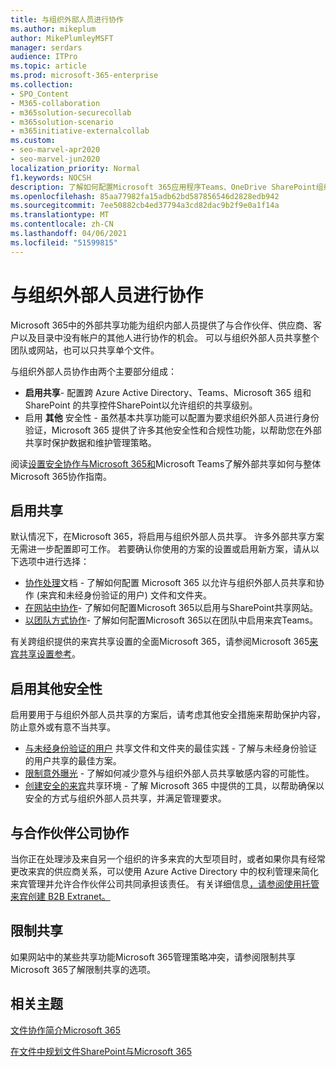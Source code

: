 ```yaml
---
title: 与组织外部人员进行协作
ms.author: mikeplum
author: MikePlumleyMSFT
manager: serdars
audience: ITPro
ms.topic: article
ms.prod: microsoft-365-enterprise
ms.collection:
- SPO_Content
- M365-collaboration
- m365solution-securecollab
- m365solution-scenario
- m365initiative-externalcollab
ms.custom:
- seo-marvel-apr2020
- seo-marvel-jun2020
localization_priority: Normal
f1.keywords: NOCSH
description: 了解如何配置Microsoft 365应用程序Teams、OneDrive SharePoint组织外部人员进行协作。
ms.openlocfilehash: 85aa77982fa15adb62bd587856546d2828edb942
ms.sourcegitcommit: 7ee50882cb4ed37794a3cd82dac9b2f9e0a1f14a
ms.translationtype: MT
ms.contentlocale: zh-CN
ms.lasthandoff: 04/06/2021
ms.locfileid: "51599815"
---
```

# <a name="collaborating-with-people-outside-your-organization"></a>与组织外部人员进行协作

Microsoft 365中的外部共享功能为组织内部人员提供了与合作伙伴、供应商、客户以及目录中没有帐户的其他人进行协作的机会。 可以与组织外部人员共享整个团队或网站，也可以只共享单个文件。

与组织外部人员协作由两个主要部分组成：

- **启用共享**- 配置跨 Azure Active Directory、Teams、Microsoft 365 组和 SharePoint 的共享控件SharePoint以允许组织的共享级别。
- 启用 **其他** 安全性 - 虽然基本共享功能可以配置为要求组织外部人员进行身份验证，Microsoft 365 提供了许多其他安全性和合规性功能，以帮助您在外部共享时保护数据和维护管理策略。

阅读[设置安全协作与Microsoft 365和](/microsoft-365/solutions/setup-secure-collaboration-with-teams)Microsoft Teams了解外部共享如何与整体Microsoft 365协作指南。

## <a name="enable-sharing"></a>启用共享

默认情况下，在Microsoft 365，将启用与组织外部人员共享。 许多外部共享方案无需进一步配置即可工作。 若要确认你使用的方案的设置或启用新方案，请从以下选项中进行选择：

- [协作处理](collaborate-on-documents.md)文档 - 了解如何配置 Microsoft 365 以允许与组织外部人员共享和协作 (来宾和未经身份验证的用户) 文件和文件夹。
- [在网站中协作](collaborate-in-site.md)- 了解如何配置Microsoft 365以启用与SharePoint共享网站。
- [以团队方式协作](collaborate-as-team.md)- 了解如何配置Microsoft 365以在团队中启用来宾Teams。

有关跨组织提供的来宾共享设置的全面Microsoft 365，请参阅Microsoft 365[来宾共享设置参考](microsoft-365-guest-settings.md)。

## <a name="enable-additional-security"></a>启用其他安全性

启用要用于与组织外部人员共享的方案后，请考虑其他安全措施来帮助保护内容，防止意外或有意不当共享。

- [与未经身份验证的用户](best-practices-anonymous-sharing.md) 共享文件和文件夹的最佳实践 - 了解与未经身份验证的用户共享的最佳方案。
- [限制意外曝光](share-limit-accidental-exposure.md) - 了解如何减少意外与组织外部人员共享敏感内容的可能性。
- [创建安全的来宾](create-secure-guest-sharing-environment.md)共享环境 - 了解 Microsoft 365 中提供的工具，以帮助确保以安全的方式与组织外部人员共享，并满足管理要求。

## <a name="collaborate-with-partner-companies"></a>与合作伙伴公司协作

当你正在处理涉及来自另一个组织的许多来宾的大型项目时，或者如果你具有经常更改来宾的供应商关系，可以使用 Azure Active Directory 中的权利管理来简化来宾管理并允许合作伙伴公司共同承担该责任。 有关详细信息[，请参阅使用托管来宾创建 B2B Extranet。](b2b-extranet.md)

## <a name="limit-sharing"></a>限制共享

如果网站中的某些共享功能Microsoft 365管理策略冲突，请参阅限制共享Microsoft 365了解限制共享[](microsoft-365-limit-sharing.md)的选项。

## <a name="related-topics"></a>相关主题

[文件协作简介Microsoft 365](/sharepoint/intro-to-file-collaboration)

[在文件中规划文件SharePoint与Microsoft 365](/sharepoint/deploy-file-collaboration)
